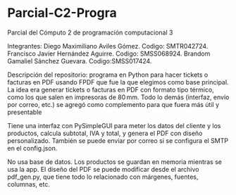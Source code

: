 # Parcial-C2-Progra
Parcial del Cómputo 2 de programación computacional 3

Integrantes:
Diego Maximiliano Aviles Gómez.
Codigo: SMTR042724.
Francisco Javier Hernández Aguirre.
Codigo: SMSS068924.
Brandom Gamaliel Sánchez Guevara.
Codigo:SMSS017424.

Descripción del repositorio:
programa en Python para hacer tickets o facturas en PDF usando FPDF que fue la que elegimos como base principal. La idea era generar tickets o facturas en PDF con formato tipo térmico, como los que salen en impresoras de 80 mm. Todo lo demás (interfaz, envío por correo, etc.) se agregó como complemento para que fuera más útil y presentable

Tiene una interfaz con PySimpleGUI para meter los datos del cliente y los productos, calcula subtotal, IVA y total, y genera el PDF con diseño personalizado. También se puede enviar por correo si se configura el SMTP en el config.json.

No usa base de datos. Los productos se guardan en memoria mientras se usa la app. El diseño del PDF se puede modificar desde el archivo pdf_gen.py, que tiene todo lo relacionado con márgenes, fuentes, columnas, etc.
